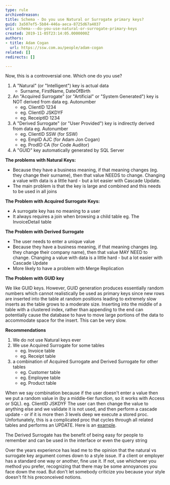 ```yaml
---
type: rule
archivedreason: 
title: Schema - Do you use Natural or Surrogate primary keys?
guid: 3a507ef5-5b84-446a-aeca-8725d67a4037
uri: schema---do-you-use-natural-or-surrogate-primary-keys
created: 2019-11-05T23:14:05.0000000Z
authors:
- title: Adam Cogan
  url: https://ssw.com.au/people/adam-cogan
related: []
redirects: []

---
```


Now, this is a controversial one. Which one do you use?

1. A "Natural" (or "Intelligent") key is actual data
    * Surname, FirstName, DateOfBirth
2. An "Acquired Surrogate" (or "Artificial" or "System Generated") key is NOT derived from data eg. Autonumber
    * eg. ClientID 1234
    * eg. ClientID JSKDYF
    * eg. ReceiptID 1234
3. A "Derived Surrogate" (or "User Provided") key is indirectly derived from data eg. Autonumber
    * eg. ClientID SSW (for SSW)
    * eg. EmpID AJC (for Adam Jon Cogan)
    * eg. ProdID CA (for Code Auditor)
4. A "GUID" key automatically generated by SQL Server


<!--endintro-->

**The problems with Natural Keys:**

* Because they have a business meaning, if that meaning changes (eg. they change their surname), then that value NEEDS to change. Changing a value with data is a little hard - but a lot easier with Cascade Update.
* The main problem is that the key is large and combined and this needs to be used in all joins


**The Problem with Acquired Surrogate Keys:**

* A surrogate key has no meaning to a user
* It always requires a join when browsing a child table eg. The InvoiceDetail table


**The Problem with Derived Surrogate**

* The user needs to enter a unique value
* Because they have a business meaning, if that meaning changes (eg. they change their company name), then that value MAY NEED to change. Changing a value with data is a little hard - but a lot easier with Cascade Update
* More likely to have a problem with Merge Replication


**The Problem with GUID key**

We like GUID keys. However, GUID generation produces essentially random numbers which cannot realistically be used as primary keys since new rows are inserted into the table at random positions leading to extremely slow inserts as the table grows to a moderate size. Inserting into the middle of a table with a clustered index, rather than appending to the end can potentially cause the database to have to move large portions of the data to accommodate space for the insert. This can be very slow.

**Recommendations**

1. We do not use Natural keys ever
2. We use Acquired Surrogate for some tables
    * eg. Invoice table
    * eg. Receipt table
3. a combination of Acquired Surrogate and Derived Surrogate for other tables
    * eg. Customer table
    * eg. Employee table
    * eg. Product table

When we say combination because if the user doesn't enter a value then we put a random value in (by a middle-tier function, so it works with Access or SQL). eg. ClientID JSKDYF
The user can then change the value to anything else and we validate it is not used, and then perform a cascade update - or if it is more then 3 levels deep we execute a stored proc. Unfortunately, this is a complicated proc that cycles through all related tables and performs an UPDATE. Here is an [example](https&#58;//www.ssw.com.au/ssw/KB/CodeBase/04SQLServer/A-RenamePrimaryKey-RD.txt).

The Derived Surrogate has the benefit of being easy for people to remember and can be used in the interface or even the query string

Over the years experience has lead me to the opinion that the natural vs surrogate key argument comes down to a style issue. If a client or employer has a standard one way or another, fine use it. If not, use whichever you method you prefer, recognizing that there may be some annoyances you face down the road. But don't let somebody criticize you because your style doesn't fit his preconceived notions.
